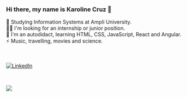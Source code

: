 ### Hi there, my name is Karoline Cruz 👋

🔭 Studying Information Systems at Ampli University.<br>
👯‍♀️ I'm looking for an internship or junior position.<br>
🌱 I'm an autodidact, learning HTML, CSS, JavaScript, React and Angular.<br>
⚡️ Music, travelling, movies and science.

<br>

<!-- Put a Portifolio here or do on Behance -->
<!--[![Behance](https://img.shields.io/badge/Behance-1769ff?logo=behance&logoColor=white)](https://behance.net/https://www.behance.net/karolinecruztorres) -->
[![LinkedIn](https://img.shields.io/badge/LinkedIn-%230077B5.svg?logo=linkedin&logoColor=white)](https://www.linkedin.com/in/karoline-cruz-torres/)

<br>

![](https://github-readme-stats.vercel.app/api?username=karolinecruztorres&theme=bear&hide_border=true&include_all_commits=false&count_private=false)<br/>
<!-- Proudly created with GPRM ( https://gprm.itsvg.in ) -->
